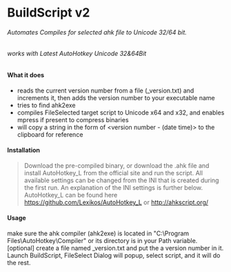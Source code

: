 # BuildScript v2
###### Automates Compiles for selected ahk file to Unicode 32/64 bit.
###### works with Latest AutoHotkey Unicode 32&64Bit

#### What it does
* reads the current version number from a file (<yourscriptsname>_version.txt) and increments it, then adds the version number to your executable name
* tries to find ahk2exe
* compiles FileSelected target script to Unicode x64 and x32, and enables mpress if present to compress binaries
* will copy a string in the form of <version number - (date time)> to the clipboard for reference

#### Installation
> Download the pre-compiled binary, or download the .ahk file and install AutoHotkey_L from the official site and run the script. All available settings can be changed from the INI that is created during the first run. An explanation of the INI settings is further below. AutoHotkey_L can be found here https://github.com/Lexikos/AutoHotkey_L or http://ahkscript.org/

#### Usage
make sure the ahk compiler (ahk2exe) is located in "C:\Program Files\AutoHotkey\Compiler\" or its directory is in your Path variable.
[optional] create a file named <yourscriptsname>_version.txt and put the a version number in it.
Launch BuildScript, FileSelect Dialog will popup, select script, and it will do the rest.